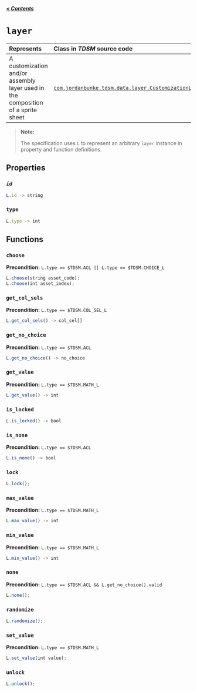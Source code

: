 [***< Contents***](./README.md)

# `layer`

| Represents                                                                      | Class in *TDSM* source code                                                                                                                                    |
|:--------------------------------------------------------------------------------|:---------------------------------------------------------------------------------------------------------------------------------------------------------------|
| A customization and/or assembly layer used in the composition of a sprite sheet | [`com.jordanbunke.tdsm.data.layer.CustomizationLayer`](https://github.com/jbunke/tdsm/blob/master/src/com/jordanbunke/tdsm/data/layer/CustomizationLayer.java) |

> **Note:**
>
> The specification uses `L` to represent an arbitrary `layer` instance in property and function definitions.

<!-- TODO - descriptions -->

## Properties

### *`id`*

```js
L.id -> string
```

### `type`

```js
L.type -> int
```

## Functions

<!-- TODO - more ACL-specific functionality -->

### `choose`

**Precondition:** `L.type == $TDSM.ACL || L.type == $TDSM.CHOICE_L`

```js
L.choose(string asset_code);
L.choose(int asset_index);
```

### `get_col_sels`

**Precondition:** `L.type == $TDSM.COL_SEL_L`

```js
L.get_col_sels() -> col_sel[]
```

### `get_no_choice`

**Precondition:** `L.type == $TDSM.ACL`

```js
L.get_no_choice() -> no_choice
```

### `get_value`

**Precondition:** `L.type == $TDSM.MATH_L`

```js
L.get_value() -> int
```

### `is_locked`

```js
L.is_locked() -> bool
```

### `is_none`

**Precondition:** `L.type == $TDSM.ACL`

```js
L.is_none() -> bool
```

### `lock`

```js
L.lock();
```

### `max_value`

**Precondition:** `L.type == $TDSM.MATH_L`

```js
L.max_value() -> int
```

### `min_value`

**Precondition:** `L.type == $TDSM.MATH_L`

```js
L.min_value() -> int
```

### `none`

**Precondition:** `L.type == $TDSM.ACL && L.get_no_choice().valid`

```js
L.none();
```

### `randomize`

```js
L.randomize();
```

### `set_value`

**Precondition:** `L.type == $TDSM.MATH_L`

```js
L.set_value(int value);
```

### `unlock`

```js
L.unlock();
```

<!-- TODO -->